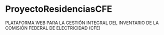 # ProyectoResidenciasCFE
 PLATAFORMA WEB PARA LA GESTIÓN INTEGRAL DEL INVENTARIO DE LA COMISIÓN FEDERAL DE ELECTRICIDAD (CFE) 
